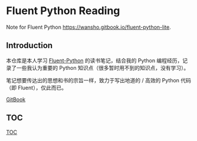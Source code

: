 # Fluent Python Reading

Note for Fluent Python   https://wansho.gitbook.io/fluent-python-lite.

## Introduction

本仓库是本人学习 [Fluent-Python](<https://book.douban.com/subject/26278021/>) 的读书笔记，结合我的 Python 编程经历，记录了一些我认为重要的 Python 知识点（很多暂时用不到的知识点，没有学习）。

笔记想要传达出的思想和书的宗旨一样，致力于写出地道的 / 高效的 Python 代码（即 Fluent），仅此而已。

[GitBook](https://wansho.gitbook.io/fluent-python-lite)

## TOC

[TOC](./SUMMARY.md)

